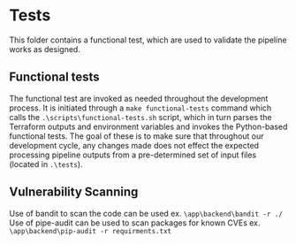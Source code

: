 # Tests

This folder contains a functional test, which are used to validate the pipeline works as designed.

## Functional tests

The functional test are invoked as needed throughout the development process. It is initiated through a `make functional-tests` command which calls the `.\scripts\functional-tests.sh` script, which in turn parses the Terraform outputs and environment variables and invokes the Python-based functional tests. The goal of these is to make sure that throughout our development cycle, any changes made does not effect the expected processing pipeline outputs from a pre-determined set of input files (located in `.\tests`).

## Vulnerability Scanning

Use of bandit to scan the code can be used ex. `\app\backend\bandit -r ./`
Use of pipe-audit can be used to scan packages for known CVEs ex. `\app\backend\pip-audit -r requirments.txt`
